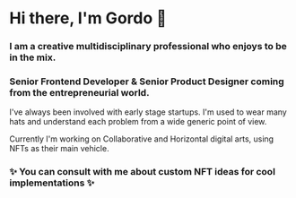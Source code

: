 # Hi there, I'm Gordo 🦄

### I am a creative multidisciplinary professional who enjoys to be in the mix.
### Senior Frontend Developer & Senior Product Designer coming from the entrepreneurial world.

I've always been involved with early stage startups. 
I'm used to wear many hats and understand each problem from a wide generic point of view.

Currently I'm working on Collaborative and Horizontal digital arts, using NFTs as their main vehicle.

### ✨ You can consult with me about custom NFT ideas for cool implementations ✨

<!--
**gordo-labs/gordo-labs** is a ✨ _special_ ✨ repository because its `README.md` (this file) appears on your GitHub profile.

Here are some ideas to get you started:

- 🔭 I’m currently working on ...
- 🌱 I’m currently learning ...
- 👯 I’m looking to collaborate on ...
- 🤔 I’m looking for help with ...
- 💬 Ask me about ...
- 📫 How to reach me: ...
- 😄 Pronouns: ...
- ⚡ Fun fact: ...
-->
